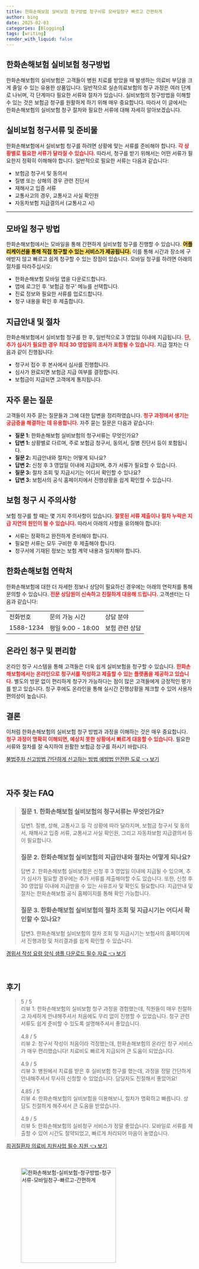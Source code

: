 ```yaml
---
title: 한화손해보험 실비보험 청구방법 청구서류 모바일청구 빠르고 간편하게
author: bing
date: 2025-02-03
categories: [Blogging]
tags: [writing]
render_with_liquid: false
---
```



<h2 id='한화손해보험_실비보험_청구방법'>한화손해보험 실비보험 청구방법</h2>

<p>한화손해보험의 실비보험은 고객들이 병원 치료를 받았을 때 발생하는 의료비 부담을 크게 줄일 수 있는 유용한 상품입니다. 일반적으로 실손의료보험의 청구 과정은 여러 단계로 나뉘며, 각 단계마다 필요한 서류와 절차가 있습니다. 실비보험의 청구방법을 이해할 수 있는 것은 보험금 청구를 원활하게 하기 위해 매우 중요합니다. 따라서 이 글에서는 한화손해보험의 실비보험 청구 절차와 필요한 서류에 대해 자세히 알아보겠습니다.</p>

<h2 id='실비보험_청구서류_및_준비물'>실비보험 청구서류 및 준비물</h2>

<p>한화손해보험에서 실비보험 청구를 하려면 상황에 맞는 서류를 준비해야 합니다. <b><span style="color: #ee2323;">각 상황별로 필요한 서류가 달라질 수 있습니다.</span></b> 따라서, 청구를 받기 위해서는 어떤 서류가 필요한지 정확히 이해해야 합니다. 일반적으로 필요한 서류는 다음과 같습니다:</p>

<ul>
    <li>보험금 청구서 및 동의서</li>
    <li>질병 또는 상해의 경우 관련 진단서</li>
    <li>재해사고 입증 서류</li>
    <li>교통사고의 경우, 교통사고 사실 확인원</li>
    <li>자동차보험 지급결의서 (교통사고 시)</li>
</ul>

<hr />

<h2 id='모바일_청구_방법'>모바일 청구 방법</h2>

<p>한화손해보험에서는 모바일을 통해 간편하게 실비보험 청구를 진행할 수 있습니다. <b><span style="background-color: #ffe066;">어플리케이션을 통해 직접 청구할 수 있는 서비스가 제공됩니다.</span></b> 이를 통해 시간과 장소에 구애받지 않고 빠르고 쉽게 청구할 수 있는 장점이 있습니다. 모바일 청구를 하려면 아래의 절차를 따라주십시오:</p>

<ul>
    <li>한화손해보험 모바일 앱을 다운로드합니다.</li>
    <li>앱에 로그인 후 '보험금 청구' 메뉴를 선택합니다.</li>
    <li>진료 정보와 필요한 서류를 업로드합니다.</li>
    <li>청구 내용을 확인 후 제출합니다.</li>
</ul>

<h2 id='지급안내_및_절차'>지급안내 및 절차</h2>

<p>한화손해보험에서 실비보험 청구를 한 후, 일반적으로 3 영업일 이내에 지급됩니다. <b><span style="color: #ee2323;">단, 추가 심사가 필요한 경우 최대 30 영업일의 조사가 포함될 수 있습니다.</span></b> 지급 절차는 다음과 같이 진행됩니다:</p>

<ul>
    <li>청구서 접수 후 본사에서 심사를 진행합니다.</li>
    <li>심사가 완료되면 보험금 지급 여부를 결정합니다.</li>
    <li>보험금이 지급되면 고객에게 통지됩니다.</li>
</ul>

<h2 id='자주_묻는_질문'>자주 묻는 질문</h2>

<p>고객들이 자주 묻는 질문들과 그에 대한 답변을 정리하였습니다. <b><span style="color: #ee2323;">청구 과정에서 생기는 궁금증을 해결하는 데 유용합니다.</span></b> 자주 묻는 질문은 다음과 같습니다:</p>

<ul>
    <li><b>질문 1:</b> 한화손해보험 실비보험의 청구서류는 무엇인가요?</li>
    <li><b>답변 1:</b> 상황별로 다르며, 주로 보험금 청구서, 동의서, 질병 진단서 등이 포함됩니다.</li>
    <li><b>질문 2:</b> 지급안내와 절차는 어떻게 되나요?</li>
    <li><b>답변 2:</b> 신청 후 3 영업일 이내에 지급되며, 추가 서류가 필요할 수 있습니다.</li>
    <li><b>질문 3:</b> 절차 조회 및 지급시기는 어디서 확인할 수 있나요?</li>
    <li><b>답변 3:</b> 보험사의 공식 홈페이지에서 진행상황을 쉽게 확인할 수 있습니다.</li>
</ul>

<h2 id='보험_청구_시_주의사항'>보험 청구 시 주의사항</h2>

<p>보험 청구를 할 때는 몇 가지 주의사항이 있습니다. <b><span style="color: #ee2323;">잘못된 서류 제출이나 절차 누락은 지급 지연의 원인이 될 수 있습니다.</span></b> 따라서 아래의 사항을 유의해야 합니다:</p>

<ul>
    <li>서류는 정확하고 완전하게 준비해야 합니다.</li>
    <li>필요한 서류는 모두 구비한 후 제출해야 합니다.</li>
    <li>청구서에 기재된 정보는 보험 계약 내용과 일치해야 합니다.</li>
</ul>

<h2 id='한화손해보험_연락처'>한화손해보험 연락처</h2>

<p>한화손해보험에 대한 더 자세한 정보나 상담이 필요하신 경우에는 아래의 연락처를 통해 문의할 수 있습니다. <b><span style="color: #ee2323;">전문 상담원이 신속하고 친절하게 대응해 드립니다.</span></b> 고객센터는 다음과 같습니다:</p>

<table>
    <tr>
        <td>전화번호</td>
        <td>문의 가능 시간</td>
        <td>상담 분야</td>
    </tr>
    <tr>
        <td>1588-1234</td>
        <td>평일 9:00 - 18:00</td>
        <td>보험 관련 상담</td>
    </tr>
</table>

<h2 id='온라인_청구_및_편리함'>온라인 청구 및 편리함</h2>

<p>온라인 청구 시스템을 통해 고객들은 더욱 쉽게 실비보험을 청구할 수 있습니다. <b><span style="color: #ee2323;">한화손해보험에서는 온라인으로 청구서를 작성하고 제출할 수 있는 플랫폼을 제공하고 있습니다.</span></b> 별도의 방문 없이 편리하게 청구가 가능하다는 점이 많은 고객들에게 긍정적인 평가를 받고 있습니다. 청구 후에도 온라인을 통해 실시간 진행상황을 체크할 수 있어 사용자 편의성이 높습니다.</p>

<h2 id='결론'>결론</h2>

<p>이처럼 한화손해보험의 실비보험 청구 방법과 과정을 이해하는 것은 매우 중요합니다. <b><span style="color: #ee2323;">청구 과정이 명확히 이해되면, 예상치 못한 상황에서 빠르게 대응할 수 있습니다.</span></b> 필요한 서류와 절차를 잘 숙지하여 원활한 보험금 청구를 하시기 바랍니다.</p>


<p><a class="click-button" title="불법주차 신고방법 간단하게 신고하는 방법 예방법 안전한 도로" href="https://afficreate.github.io/posts/%EB%B6%88%EB%B2%95%EC%A3%BC%EC%B0%A8-%EC%8B%A0%EA%B3%A0%EB%B0%A9%EB%B2%95-%EA%B0%84%EB%8B%A8%ED%95%98%EA%B2%8C-%EC%8B%A0%EA%B3%A0%ED%95%98%EB%8A%94-%EB%B0%A9%EB%B2%95-%EC%98%88%EB%B0%A9%EB%B2%95-%EC%95%88%EC%A0%84%ED%95%9C-%EB%8F%84%EB%A1%9C/" rel="dofollow">불법주차 신고방법 간단하게 신고하는 방법 예방법 안전한 도로 👈 보기</a></p><br>
<h2 id='자주_찾는_FAQ'>자주 찾는 FAQ</h2>
<div itemscope="" itemtype="https://schema.org/FAQPage"> 
<blockquote> 
<div itemscope="" itemprop="mainEntity" itemtype="https://schema.org/Question"> 
<h3 itemprop="name">질문 1. 한화손해보험 실비보험의 청구서류는 무엇인가요?</h3> 
<div itemscope="" itemprop="acceptedAnswer" itemtype="https://schema.org/Answer"> 
<span itemprop="text"> 
<p>답변1. 질병, 상해, 교통사고 등 각 상황에 따라 달라지며, 보험금 청구서 및 동의서, 재해사고 입증 서류, 교통사고 사실 확인원, 그리고 자동차보험 지급결의서 등이 필요합니다.</p> 
</span> 
</div> 
</div> 
<div itemscope="" itemprop="mainEntity" itemtype="https://schema.org/Question"> 
<h3 itemprop="name">질문 2. 한화손해보험 실비보험의 지급안내와 절차는 어떻게 되나요?</h3> 
<div itemscope="" itemprop="acceptedAnswer" itemtype="https://schema.org/Answer"> 
<span itemprop="text"> 
<p>답변 2. 한화손해보험 실비보험은 신청 후 3 영업일 이내에 지급될 수 있으며, 추가 심사가 필요할 경우에는 추가 서류를 제출해야할 수도 있습니다. 또한, 신청 후 30 영업일 이내에 지급받을 수 있는 사유조사 및 확인도 필요합니다. 지급안내 및 절차는 한화손해보험 공식 홈페이지를 통해 확인 가능합니다.</p> 
</span> 
</div> 
</div> 
<div itemscope="" itemprop="mainEntity" itemtype="https://schema.org/Question"> 
<h3 itemprop="name">질문 3. 한화손해보험 실비보험의 절차 조회 및 지급시기는 어디서 확인할 수 있나요?</h3> 
<div itemscope="" itemprop="acceptedAnswer" itemtype="https://schema.org/Answer"> 
<span itemprop="text"> 
<p>답변3. 한화손해보험 실비보험의 절차 조회 및 지급시기는 보험사의 홈페이지에서 진행과정 및 처리결과를 쉽게 확인할 수 있습니다.</p> 
</span> 
</div> 
</div> 
</blockquote> 
</div>
<p><a class="click-button" title="경위서 작성 요령 양식 샘플 다운로드 필수 자료" href="https://afficreate.github.io/posts/%EA%B2%BD%EC%9C%84%EC%84%9C-%EC%9E%91%EC%84%B1-%EC%9A%94%EB%A0%B9-%EC%96%91%EC%8B%9D-%EC%83%98%ED%94%8C-%EB%8B%A4%EC%9A%B4%EB%A1%9C%EB%93%9C-%ED%95%84%EC%88%98-%EC%9E%90%EB%A3%8C/" rel="dofollow">경위서 작성 요령 양식 샘플 다운로드 필수 자료 👈 보기</a></p><br>
<h2 id='후기'>후기</h2>
<div itemscope itemtype="https://schema.org/Product">
  <blockquote>
  <div itemprop="review" itemscope itemtype="https://schema.org/Review">
      <div itemprop="reviewRating" itemscope itemtype="https://schema.org/Rating"> <span itemprop="ratingValue">5</span> / <span itemprop="bestRating">5</span> </div>
      <span itemprop="reviewBody">리뷰 1: 한화손해보험의 실비보험 청구 과정을 경험했는데, 직원들이 매우 친절하고 자세하게 안내해주셔서 처음에도 무리 없이 진행할 수 있었습니다. 청구 관련 서류도 쉽게 준비할 수 있도록 설명해주셔서 좋았습니다.</span>
  </div>
  <br>
  <div itemprop="review" itemscope itemtype="https://schema.org/Review">
      <div itemprop="reviewRating" itemscope itemtype="https://schema.org/Rating"> <span itemprop="ratingValue">4.8</span> / <span itemprop="bestRating">5</span> </div>
      <span itemprop="reviewBody">리뷰 2: 청구서 작성이 처음이라 걱정했는데, 한화손해보험의 온라인 청구 서비스가 매우 편리했습니다! 치료비도 빠르게 지급되어 큰 도움이 되었습니다.</span>
  </div>
  <br>
  <div itemprop="review" itemscope itemtype="https://schema.org/Review">
      <div itemprop="reviewRating" itemscope itemtype="https://schema.org/Rating"> <span itemprop="ratingValue">4.9</span> / <span itemprop="bestRating">5</span> </div>
      <span itemprop="reviewBody">리뷰 3: 병원에서 치료를 받은 후 실비보험 청구를 했는데, 과정을 정말 간단하게 안내해주셔서 무사히 신청할 수 있었습니다. 담당자도 친절해서 좋았어요!</span>
  </div>
  <br>
  <div itemprop="review" itemscope itemtype="https://schema.org/Review">
      <div itemprop="reviewRating" itemscope itemtype="https://schema.org/Rating"> <span itemprop="ratingValue">4.85</span> / <span itemprop="bestRating">5</span> </div>
      <span itemprop="reviewBody">리뷰 4: 한화손해보험의 실비보험을 이용해보니, 절차가 명확하고 빠릅니다. 상담도 친절하게 해주셔서 큰 도움을 받았습니다.</span>
  </div>
  <br>
  <div itemprop="review" itemscope itemtype="https://schema.org/Review">
      <div itemprop="reviewRating" itemscope itemtype="https://schema.org/Rating"> <span itemprop="ratingValue">4.9</span> / <span itemprop="bestRating">5</span> </div>
      <span itemprop="reviewBody">리뷰 5: 한화손해보험의 실비청구 서비스가 정말 좋았습니다. 모바일로 서류를 제출할 수 있어 시간도 절약되었고, 빠르게 처리되어 마음이 놓였습니다.</span>
  </div>
  </blockquote>
</div>
<p><a class="click-button" title="희귀질환자 의료비 지원사업 필수 지원" href="https://afficreate.github.io/posts/%ED%9D%AC%EA%B7%80%EC%A7%88%ED%99%98%EC%9E%90-%EC%9D%98%EB%A3%8C%EB%B9%84-%EC%A7%80%EC%9B%90%EC%82%AC%EC%97%85-%ED%95%84%EC%88%98-%EC%A7%80%EC%9B%90/" rel="dofollow">희귀질환자 의료비 지원사업 필수 지원 👈 보기</a></p><br>
<figure class="image"><img src="https://afficreate.github.io/assets/img/thumbnail/한화손해보험-실비보험-청구방법-청구서류-모바일청구-빠르고-간편하게.webp" alt="한화손해보험-실비보험-청구방법-청구서류-모바일청구-빠르고-간편하게" width="256" height="256"></figure>
